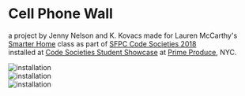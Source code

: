 # Cell Phone Wall 
a project by Jenny Nelson and K. Kovacs
made for Lauren McCarthy's [Smarter Home](https://github.com/lmccart/Smarter-Home) class as part of [SFPC Code Societies 2018](https://github.com/SFPC/codesocieties)
<br />
installed at [Code Societies Student Showcase](https://www.eventbrite.com/e/sfpc-code-societies-student-showcase-tickets-47922711119#)  at [Prime Produce](http://primeproduce.coop/), NYC.

![installation](images/DSC_0015.JPG)
<br />
![installation](images/DSC_0052.JPG)
<br />
![installation](images/DSC_0069.JPG)

